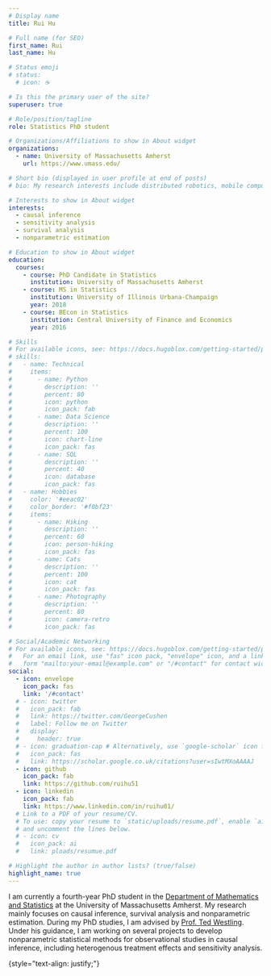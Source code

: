 ```yaml
---
# Display name
title: Rui Hu

# Full name (for SEO)
first_name: Rui
last_name: Hu

# Status emoji
# status:
  # icon: ☕️

# Is this the primary user of the site?
superuser: true

# Role/position/tagline
role: Statistics PhD student

# Organizations/Affiliations to show in About widget
organizations:
  - name: University of Massachusetts Amherst
    url: https://www.umass.edu/

# Short bio (displayed in user profile at end of posts)
# bio: My research interests include distributed robotics, mobile computing and programmable matter.

# Interests to show in About widget
interests:
  - causal inference
  - sensitivity analysis
  - survival analysis
  - nonparametric estimation

# Education to show in About widget
education:
  courses:
    - course: PhD Candidate in Statistics
      institution: University of Massachusetts Amherst
    - course: MS in Statistics
      institution: University of Illinois Urbana-Champaign
      year: 2018
    - course: BEcon in Statistics
      institution: Central University of Finance and Economics
      year: 2016

# Skills
# For available icons, see: https://docs.hugoblox.com/getting-started/page-builder/#icons
# skills:
#   - name: Technical
#     items:
#       - name: Python
#         description: ''
#         percent: 80
#         icon: python
#         icon_pack: fab
#       - name: Data Science
#         description: ''
#         percent: 100
#         icon: chart-line
#         icon_pack: fas
#       - name: SQL
#         description: ''
#         percent: 40
#         icon: database
#         icon_pack: fas
#   - name: Hobbies
#     color: '#eeac02'
#     color_border: '#f0bf23'
#     items:
#       - name: Hiking
#         description: ''
#         percent: 60
#         icon: person-hiking
#         icon_pack: fas
#       - name: Cats
#         description: ''
#         percent: 100
#         icon: cat
#         icon_pack: fas
#       - name: Photography
#         description: ''
#         percent: 80
#         icon: camera-retro
#         icon_pack: fas

# Social/Academic Networking
# For available icons, see: https://docs.hugoblox.com/getting-started/page-builder/#icons
#   For an email link, use "fas" icon pack, "envelope" icon, and a link in the
#   form "mailto:your-email@example.com" or "/#contact" for contact widget.
social:
  - icon: envelope
    icon_pack: fas
    link: '/#contact'
  # - icon: twitter
  #   icon_pack: fab
  #   link: https://twitter.com/GeorgeCushen
  #   label: Follow me on Twitter
  #   display:
  #     header: true
  # - icon: graduation-cap # Alternatively, use `google-scholar` icon from `ai` icon pack
  #   icon_pack: fas
  #   link: https://scholar.google.co.uk/citations?user=sIwtMXoAAAAJ
  - icon: github
    icon_pack: fab
    link: https://github.com/ruihu51
  - icon: linkedin
    icon_pack: fab
    link: https://www.linkedin.com/in/ruihu01/
  # Link to a PDF of your resume/CV.
  # To use: copy your resume to `static/uploads/resume.pdf`, enable `ai` icons in `params.yaml`,
  # and uncomment the lines below.
  # - icon: cv
  #   icon_pack: ai
  #   link: ploads/resumue.pdf

# Highlight the author in author lists? (true/false)
highlight_name: true
---
```


I am currently a fourth-year PhD student in the [Department of Mathematics and Statistics](https://www.umass.edu/mathematics-statistics/) at the University of Massachusetts Amherst. My research mainly focuses on causal inference, survival analysis and nonparametric estimation. During my PhD studies, I am advised by [Prof. Ted Westling](). Under his guidance, I am working on several projects to develop nonparametric statistical methods for observational studies in causal inference, including heterogenous treatment effects and sensitivity analysis.

{style="text-align: justify;"}

